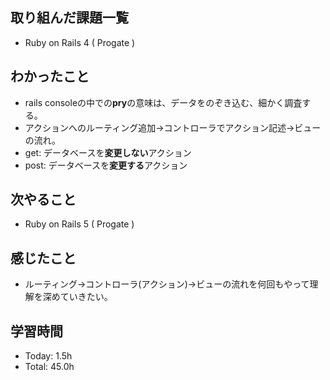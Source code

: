 ## 取り組んだ課題一覧
- Ruby on Rails 4 ( Progate ) 
## わかったこと
- rails consoleの中での**pry**の意味は、データをのぞき込む、細かく調査する。
- アクションへのルーティング追加→コントローラでアクション記述→ビューの流れ。
- get: データベースを**変更しない**アクション
- post: データベースを**変更する**アクション
## 次やること
- Ruby on Rails 5 ( Progate ) 
## 感じたこと
- ルーティング→コントローラ(アクション)→ビューの流れを何回もやって理解を深めていきたい。
## 学習時間
- Today: 1.5h
- Total: 45.0h
